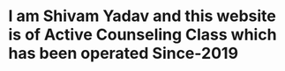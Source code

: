 # I am Shivam Yadav and this website is of Active Counseling Class which has been operated Since-2019
